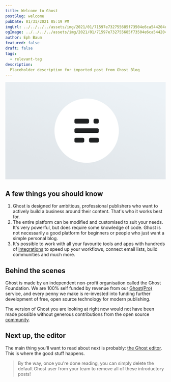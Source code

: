 ```yaml
---
title: Welcome to Ghost
postSlug: welcome
pubDate: 01/31/2021 05:19 PM
imgUrl: ../../../../assets/img/2021/01/71597e732755685f73504e6ca544204efd6b9d78.png
ogImage: ../../../../assets/img/2021/01/71597e732755685f73504e6ca544204efd6b9d78.png
author: Eph Baum
featured: false
draft: false
tags:
  - relevant-tag
description:
  Placeholder description for imported post from Ghost Blog
---
```


![Featured Image](../../../../assets/img/2021/01/71597e732755685f73504e6ca544204efd6b9d78.png)

**A few things you should know**
--------------------------------

1.  Ghost is designed for ambitious, professional publishers who want to actively build a business around their content. That's who it works best for.
2.  The entire platform can be modified and customised to suit your needs. It's very powerful, but does require some knowledge of code. Ghost is not necessarily a good platform for beginners or people who just want a simple personal blog.
3.  It's possible to work with all your favourite tools and apps with hundreds of [integrations](https://ghost.org/integrations/) to speed up your workflows, connect email lists, build communities and much more.

Behind the scenes
-----------------

Ghost is made by an independent non-profit organisation called the Ghost Foundation. We are 100% self funded by revenue from our [Ghost(Pro)](https://ghost.org/pricing) service, and every penny we make is re-invested into funding further development of free, open source technology for modern publishing.

The version of Ghost you are looking at right now would not have been made possible without generous contributions from the open source [community](https://github.com/TryGhost).

Next up, the editor
-------------------

The main thing you'll want to read about next is probably: [the Ghost editor](__GHOST_URL__/the-editor/). This is where the good stuff happens.

> By the way, once you're done reading, you can simply delete the default Ghost user from your team to remove all of these introductory posts!
